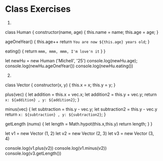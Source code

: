 # Class Exercises

<!-- 1.
  * Create a Human class that takes in a name and age.
  * Add the function `ageOneYear` that ages the human.
  * Add the function `eating`, that logs "mmm, mmm, mmm, I'm love'n it".
  * Create an instance of the Human class.
    * console log your humans age
    * call ageOneYear on your human
    * console log their age again.
    * call eating on your human.




<!-- 2.
Write a class Vector that represents a vector in two-dimensional space.
It takes two number arguments: `x` and `y` parameters, which it should be saved to properties of the same name.

Give the Vector two methods, `plus` and `minus`, that take another vector as an argument and
returns a new vector that has the sum or difference of the two vectors’ (the one in `this` and the parameter) x and y values.

Add a method `getLength` to the prototype that computes the length of the vector ;
that is, the distance of the point (x, y) from the origin (0, 0).(a^2 + b^2 = c^2)

```js
var v1 = new Vector(1, 2)
var v2 = new Vector(2, 3)
console.log(v1.plus(v2));
// => Vector {x: 3, y: 5}
console.log(v1.minus(v2));
// => Vector {x: -1, y: -1}

var v3 = new Vector(3, 4)
console.log(v3.getLength());
// => 5
``` -->


1.
class Human {
  constructor(name, age) {
    this.name = name;
    this.age = age;
  }

  ageOneYear() {
    this.age++
    return `You are now ${this.age} years old`;
  }

  eating() {
    return `mmm, mmm, mmm, I'm love'n it`
  }
}

let newHu = new Human ('Michell', '25')
console.log(newHu.age);
console.log(newHu.ageOneYear())
console.log(newHu.eating())


2.
class Vector {
  constructor(x, y) {
    this.x = x;
    this.y = y;
  }

  plus(vec) {
    let addition = this.x + vec.x;
    let addition2 = this.y + vec.y;
    return `x: ${addition} , y: ${addition2}`;
  }

  minus(vec) {
    let subtraction = this.y - vec.y;
    let subtraction2 = this.y - vec.y
    return `x: ${subtraction} , y: ${subtraction2}`;
  }

  getLength (nums) {
    let length = Math.hypot(this.x,this.y)
    return length;
  }
}


let v1 = new Vector (1, 2)
let v2 = new Vector (2, 3)
let v3 = new Vector (3, 4)

console.log(v1.plus(v2))
console.log(v1.minus(v2))
console.log(v3.getLength())
